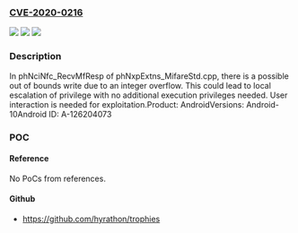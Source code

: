### [CVE-2020-0216](https://cve.mitre.org/cgi-bin/cvename.cgi?name=CVE-2020-0216)
![](https://img.shields.io/static/v1?label=Product&message=Android&color=blue)
![](https://img.shields.io/static/v1?label=Version&message=n%2Fa&color=blue)
![](https://img.shields.io/static/v1?label=Vulnerability&message=Elevation%20of%20privilege&color=brighgreen)

### Description

In phNciNfc_RecvMfResp of phNxpExtns_MifareStd.cpp, there is a possible out of bounds write due to an integer overflow. This could lead to local escalation of privilege with no additional execution privileges needed. User interaction is needed for exploitation.Product: AndroidVersions: Android-10Android ID: A-126204073

### POC

#### Reference
No PoCs from references.

#### Github
- https://github.com/hyrathon/trophies

